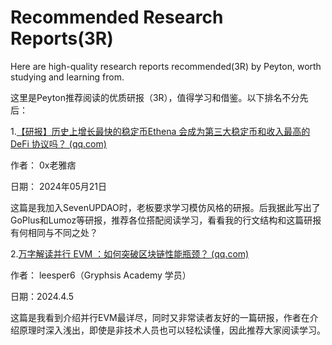 # Recommended Research Reports(3R)
Here are high-quality research reports recommended(3R) by Peyton, worth studying and learning from.

 

这里是Peyton推荐阅读的优质研报（3R），值得学习和借鉴。以下排名不分先后：



1.[【研报】历史上增长最快的稳定币Ethena 会成为第三大稳定币和收入最高的 DeFi 协议吗？ (qq.com)](https://mp.weixin.qq.com/s/Kjw1sSbM3hOUixrkJYZepA)



作者： 0x老雅痞



日期： 2024年05月21日



这篇是我加入SevenUPDAO时，老板要求学习模仿风格的研报。后我据此写出了GoPlus和Lumoz等研报，推荐各位搭配阅读学习，看看我的行文结构和这篇研报有何相同与不同之处？



2.[万字解读并行 EVM ：如何突破区块链性能瓶颈？ (qq.com)](https://mp.weixin.qq.com/s/DfABge5nww7snxSbV85l-A)

作者： leesper6（Gryphsis Academy 学员）



日期：2024.4.5



这篇是我看到介绍并行EVM最详尽，同时又非常读者友好的一篇研报，作者在介绍原理时深入浅出，即使是非技术人员也可以轻松读懂，因此推荐大家阅读学习。
